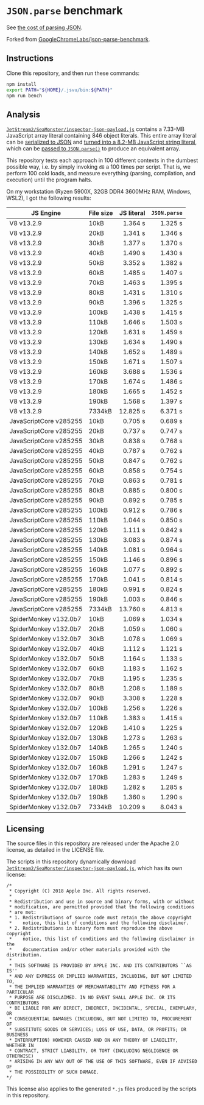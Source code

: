 # `JSON.parse` benchmark

See [the cost of parsing JSON](https://v8.dev/blog/cost-of-javascript-2019#json).

Forked from [GoogleChromeLabs/json-parse-benchmark](https://github.com/GoogleChromeLabs/json-parse-benchmark).

## Instructions

Clone this repository, and then run these commands:

```bash
npm install
export PATH="${HOME}/.jsvu/bin:${PATH}"
npm run bench
```

## Analysis

[`JetStream2/SeaMonster/inspector-json-payload.js`](https://raw.githubusercontent.com/WebKit/webkit/ffdd2799d3237993354978b9d0cdd1d248fe3787/PerformanceTests/JetStream2/SeaMonster/inspector-json-payload.js) contains a 7.33-MB JavaScript array literal containing 846 object literals. This entire array literal can be [serialized to JSON](https://github.com/GoogleChromeLabs/json-parse-benchmark/blob/c0dec965dfbb6e30f077974ce172296f1f90d5da/build.js#L18) and [turned into a 8.2-MB JavaScript string literal](https://github.com/GoogleChromeLabs/json-parse-benchmark/blob/c0dec965dfbb6e30f077974ce172296f1f90d5da/build.js#L19), which can be [passed to `JSON.parse()`](https://github.com/GoogleChromeLabs/json-parse-benchmark/blob/c0dec965dfbb6e30f077974ce172296f1f90d5da/build.js#L22) to produce an equivalent array.

This repository tests each approach in 100 different contexts in the dumbest possible way, i.e. by simply invoking `d8` a 100 times per script. That is, we perform 100 cold loads, and measure everything (parsing, compilation, and execution) until the program halts.

On my workstation (Ryzen 5900X, 32GB DDR4 3600MHz RAM, Windows, WSL2), I got the following results:

| JS Engine              | File size | JS literal | `JSON.parse` |
| ---------------------- | --------- | ---------: | -----------: |
| V8 v13.2.9             |      10kB |    1.364 s |      1.325 s |
| V8 v13.2.9             |      20kB |    1.341 s |      1.346 s |
| V8 v13.2.9             |      30kB |    1.377 s |      1.370 s |
| V8 v13.2.9             |      40kB |    1.490 s |      1.430 s |
| V8 v13.2.9             |      50kB |    3.352 s |      1.382 s |
| V8 v13.2.9             |      60kB |    1.485 s |      1.407 s |
| V8 v13.2.9             |      70kB |    1.463 s |      1.395 s |
| V8 v13.2.9             |      80kB |    1.431 s |      1.310 s |
| V8 v13.2.9             |      90kB |    1.396 s |      1.325 s |
| V8 v13.2.9             |     100kB |    1.438 s |      1.415 s |
| V8 v13.2.9             |     110kB |    1.646 s |      1.503 s |
| V8 v13.2.9             |     120kB |    1.631 s |      1.459 s |
| V8 v13.2.9             |     130kB |    1.634 s |      1.490 s |
| V8 v13.2.9             |     140kB |    1.652 s |      1.489 s |
| V8 v13.2.9             |     150kB |    1.671 s |      1.507 s |
| V8 v13.2.9             |     160kB |    3.688 s |      1.536 s |
| V8 v13.2.9             |     170kB |    1.674 s |      1.486 s |
| V8 v13.2.9             |     180kB |    1.665 s |      1.452 s |
| V8 v13.2.9             |     190kB |    1.568 s |      1.397 s |
| V8 v13.2.9             |    7334kB |   12.825 s |      6.371 s |
| JavaScriptCore v285255 |      10kB |    0.705 s |      0.689 s |
| JavaScriptCore v285255 |      20kB |    0.737 s |      0.747 s |
| JavaScriptCore v285255 |      30kB |    0.838 s |      0.768 s |
| JavaScriptCore v285255 |      40kB |    0.787 s |      0.762 s |
| JavaScriptCore v285255 |      50kB |    0.847 s |      0.762 s |
| JavaScriptCore v285255 |      60kB |    0.858 s |      0.754 s |
| JavaScriptCore v285255 |      70kB |    0.863 s |      0.781 s |
| JavaScriptCore v285255 |      80kB |    0.885 s |      0.800 s |
| JavaScriptCore v285255 |      90kB |    0.892 s |      0.785 s |
| JavaScriptCore v285255 |     100kB |    0.912 s |      0.786 s |
| JavaScriptCore v285255 |     110kB |    1.044 s |      0.850 s |
| JavaScriptCore v285255 |     120kB |    1.111 s |      0.842 s |
| JavaScriptCore v285255 |     130kB |    3.083 s |      0.874 s |
| JavaScriptCore v285255 |     140kB |    1.081 s |      0.964 s |
| JavaScriptCore v285255 |     150kB |    1.146 s |      0.896 s |
| JavaScriptCore v285255 |     160kB |    1.077 s |      0.892 s |
| JavaScriptCore v285255 |     170kB |    1.041 s |      0.814 s |
| JavaScriptCore v285255 |     180kB |    0.991 s |      0.824 s |
| JavaScriptCore v285255 |     190kB |    1.003 s |      0.846 s |
| JavaScriptCore v285255 |    7334kB |   13.760 s |      4.813 s |
| SpiderMonkey v132.0b7  |      10kB |    1.069 s |      1.034 s |
| SpiderMonkey v132.0b7  |      20kB |    1.059 s |      1.060 s |
| SpiderMonkey v132.0b7  |      30kB |    1.078 s |      1.069 s |
| SpiderMonkey v132.0b7  |      40kB |    1.112 s |      1.121 s |
| SpiderMonkey v132.0b7  |      50kB |    1.164 s |      1.133 s |
| SpiderMonkey v132.0b7  |      60kB |    1.183 s |      1.162 s |
| SpiderMonkey v132.0b7  |      70kB |    1.195 s |      1.235 s |
| SpiderMonkey v132.0b7  |      80kB |    1.208 s |      1.189 s |
| SpiderMonkey v132.0b7  |      90kB |    3.308 s |      1.228 s |
| SpiderMonkey v132.0b7  |     100kB |    1.256 s |      1.226 s |
| SpiderMonkey v132.0b7  |     110kB |    1.383 s |      1.415 s |
| SpiderMonkey v132.0b7  |     120kB |    1.410 s |      1.225 s |
| SpiderMonkey v132.0b7  |     130kB |    1.273 s |      1.263 s |
| SpiderMonkey v132.0b7  |     140kB |    1.265 s |      1.240 s |
| SpiderMonkey v132.0b7  |     150kB |    1.266 s |      1.242 s |
| SpiderMonkey v132.0b7  |     160kB |    1.291 s |      1.247 s |
| SpiderMonkey v132.0b7  |     170kB |    1.283 s |      1.249 s |
| SpiderMonkey v132.0b7  |     180kB |    1.282 s |      1.285 s |
| SpiderMonkey v132.0b7  |     190kB |    1.360 s |      1.290 s |
| SpiderMonkey v132.0b7  |    7334kB |   10.209 s |      8.043 s |

## Licensing

The source files in this repository are released under the Apache 2.0 license, as detailed in the LICENSE file.

The scripts in this repository dynamically download [`JetStream2/SeaMonster/inspector-json-payload.js`](https://raw.githubusercontent.com/WebKit/WebKit/ab7171c1d63acb8c77216b5a11f98323b56b998b/PerformanceTests/JetStream2/SeaMonster/inspector-json-payload.js), which has its own license:

```
/*
 * Copyright (C) 2018 Apple Inc. All rights reserved.
 *
 * Redistribution and use in source and binary forms, with or without
 * modification, are permitted provided that the following conditions
 * are met:
 * 1. Redistributions of source code must retain the above copyright
 *    notice, this list of conditions and the following disclaimer.
 * 2. Redistributions in binary form must reproduce the above copyright
 *    notice, this list of conditions and the following disclaimer in the
 *    documentation and/or other materials provided with the distribution.
 *
 * THIS SOFTWARE IS PROVIDED BY APPLE INC. AND ITS CONTRIBUTORS ``AS IS''
 * AND ANY EXPRESS OR IMPLIED WARRANTIES, INCLUDING, BUT NOT LIMITED TO,
 * THE IMPLIED WARRANTIES OF MERCHANTABILITY AND FITNESS FOR A PARTICULAR
 * PURPOSE ARE DISCLAIMED. IN NO EVENT SHALL APPLE INC. OR ITS CONTRIBUTORS
 * BE LIABLE FOR ANY DIRECT, INDIRECT, INCIDENTAL, SPECIAL, EXEMPLARY, OR
 * CONSEQUENTIAL DAMAGES (INCLUDING, BUT NOT LIMITED TO, PROCUREMENT OF
 * SUBSTITUTE GOODS OR SERVICES; LOSS OF USE, DATA, OR PROFITS; OR BUSINESS
 * INTERRUPTION) HOWEVER CAUSED AND ON ANY THEORY OF LIABILITY, WHETHER IN
 * CONTRACT, STRICT LIABILITY, OR TORT (INCLUDING NEGLIGENCE OR OTHERWISE)
 * ARISING IN ANY WAY OUT OF THE USE OF THIS SOFTWARE, EVEN IF ADVISED OF
 * THE POSSIBILITY OF SUCH DAMAGE.
*/
```

This license also applies to the generated `*.js` files produced by the scripts in this repository.
